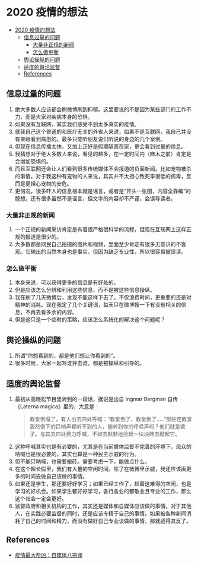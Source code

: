 # 2020 疫情的想法


<!-- TOC -->

- [2020 疫情的想法](#2020-疫情的想法)
    - [信息过量的问题](#信息过量的问题)
        - [大量非正规的新闻](#大量非正规的新闻)
        - [怎么做平衡](#怎么做平衡)
    - [舆论操纵的问题](#舆论操纵的问题)
    - [适度的舆论监督](#适度的舆论监督)
    - [References](#references)

<!-- /TOC -->


## 信息过量的问题
1. 绝大多数人应该都会刷微博刷到抑郁。这里要说的不是因为某些部门的工作不力，而是大家对疾病本身的恐惧。
2. 如果没有互联网，其实我们感受不到太多真实的疫情。
3. 就我自己这个普通的和医疗无关的外省人来说，如果不是互联网，我自己并没有亲眼看到病患的。最多只能听朋友说们听说的身边的几个案例。
4. 但现在信息传播太快，又加上正好是假期隔离在家，更会看到过量的信息。
5. 我猜想对于绝大多数人来说，看见的越多，在一定时间内（麻木之前）肯定是会增加恐惧的。
6. 而且互联网还会让人们看到很多传统媒体不会报道的负面新闻。比如宠物被杀的事情。对于我这种有宠物的人来说，其实并不太担心致死率很低的病毒，反而是更担心宠物的安危。
7. 更何况，很多吓人的信息根本就是谣言，或者是“开头一张图，内容全靠编”的臆想。还有很多虽然不是谣言，但文字的内容却不严谨，会误导读者。

### 大量非正规的新闻
1. 一个正规的新闻采访肯定是有着很严格很科学的流程，但现在互联网上这样正规的报道是很少的。
2. 大多数都是网民自己拍摄的图片和视频，里面至少肯定有很多无意识的不客观。它输出的当然本身也是事实，但因为缺乏专业性，所以很容易被误读。

### 怎么做平衡
1. 本身来说，可以获得更多的信息是有好处的。
2. 但是应该怎么分辨和利用这些信息，而不是被这些信息操纵。
3. 我在刷了几天微博后，发现不能这样下去了。不仅浪费时间，更重要的还是对精神的消耗。现在我定了几个关键词，每天只在微博搜一下有没有相关的信息，不再去看多余的内容。
4. 但是这只是一个临时的策略，应该怎么系统化的解决这个问题呢？


## 舆论操纵的问题
1. 所谓“你想看到的，都是他们想让你看到的”。
2. 很多时候，大家一起骂谁抨击谁，都是被操纵和引导的。


## 适度的舆论监督
1. 最初从高晓松节目里听到的一段话，据说是出自 Ingmar Bergman 自传《Laterna magica》里的，大意是：
    > 教堂倒塌了，有人出去四处呼喊：“教堂倒了，教堂倒了…..”那些连教堂轰然倒下的巨响声都听不到的人，能听到你的呼唤声吗？他们就是聋子。与其去四处费力呼喊，不如去默默地捡起一块块砖去砌起它。
2. 这种呼喊其实也是有必要的，尤其是在当前媒体监督不完善的环境下，民众的呐喊也是很必要的，其实也算是一种民主示威的行为。
3. 但不能只呐喊，也需要搬砖。需要考虑一下，能做点什么。
4. 在这个超长假里，我们有大量的空闲时间。除了在微博里示威，我还应该画更多的时间去做自己该做的事情。
5. 如果还是学生，那还要好好学习；如果已经工作了，趁着这难得的空闲，也是学习的好机会。如果学生都好好学习，各行各业的都敬业且专业的工作，那么这个社会一定会更好。
6. 监督政府和相关机构的工作，其实还是媒体和自媒体应该做的事情。对于其他人，在实践必要监督的同时，还是应该专精于自己的事情。如果被各种新闻消耗了自己的时间和精力，而没有做好自己专业该做的事情，那就适得其反了。


## References
* [疫情最大帮凶：自媒体八宗罪](https://mp.weixin.qq.com/s/-RDAbWIOTRlOechd-VDp9g)